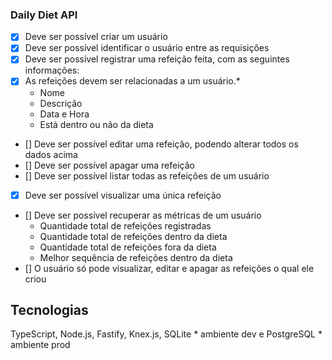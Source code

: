 ### Daily Diet API

- [x] Deve ser possível criar um usuário
- [x] Deve ser possível identificar o usuário entre as requisições
- [x] Deve ser possível registrar uma refeição feita, com as seguintes informações:
- [x] As refeições devem ser relacionadas a um usuário.*
    - Nome
    - Descrição
    - Data e Hora
    - Está dentro ou não da dieta
- [] Deve ser possível editar uma refeição, podendo alterar todos os dados acima
- [] Deve ser possível apagar uma refeição
- [] Deve ser possível listar todas as refeições de um usuário
- [x] Deve ser possível visualizar uma única refeição
- [] Deve ser possível recuperar as métricas de um usuário
    - Quantidade total de refeições registradas
    - Quantidade total de refeições dentro da dieta
    - Quantidade total de refeições fora da dieta
    - Melhor sequência de refeições dentro da dieta
- [] O usuário só pode visualizar, editar e apagar as refeições o qual ele criou

## Tecnologias

TypeScript, Node.js, Fastify, Knex.js, SQLite * ambiente dev e PostgreSQL * ambiente prod
